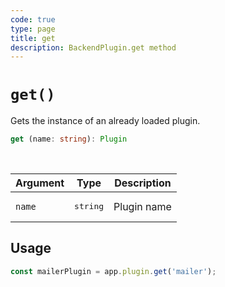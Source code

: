 ```yaml
---
code: true
type: page
title: get
description: BackendPlugin.get method
---
```


# `get()`

<SinceBadge version="auto-version" />
<CustomBadge type="error" text="Experimental: non-backward compatible changes or removal may occur in any future release."/>

Gets the instance of an already loaded plugin.

```ts
get (name: string): Plugin
```

<br/>

| Argument | Type              | Description |
|----------|-------------------|-------------|
| `name`   | <pre>string</pre> | Plugin name |

## Usage

```js
const mailerPlugin = app.plugin.get('mailer');
```
